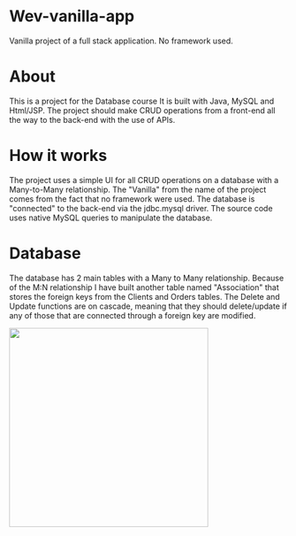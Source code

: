 # Wev-vanilla-app
Vanilla project of a full stack application. 
No framework used.

# About
This is a project for the Database course 
It is built with Java, MySQL and Html/JSP.
The project should make CRUD operations from a front-end all the way to the back-end with the use of APIs.

# How it works
The project uses a simple UI for all CRUD operations on a database with a Many-to-Many relationship.
The "Vanilla" from the name of the project comes from the fact that no framework were used.
The database is "connected" to the back-end via the jdbc.mysql driver.
The source code uses native MySQL queries to manipulate the database.

# Database
The database has 2 main tables with a Many to Many relationship.
Because of the M:N relationship I have built another table named "Association" that stores the foreign keys from the Clients and Orders tables.
The Delete and Update functions are on cascade, meaning that they should delete/update if any of those that are connected through a foreign key are modified.

<img src="https://user-images.githubusercontent.com/74871618/212979682-1026945e-e8ac-4948-872e-a8dac68a1768.png" style="height:360px"/>
